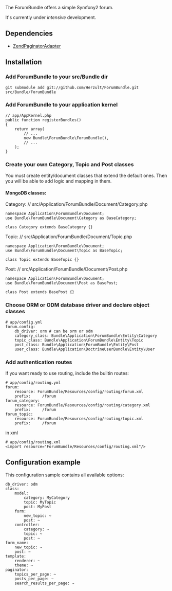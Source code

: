 The ForumBundle offers a simple Symfony2 forum.

It's currently under *intensive* development.

## Dependencies

- [ZendPaginatorAdapter](http://github.com/ornicar/ZendPaginatorAdapter/)

## Installation

### Add ForumBundle to your src/Bundle dir

    git submodule add git://github.com/Herzult/ForumBundle.git src/Bundle/ForumBundle

### Add ForumBundle to your application kernel

    // app/AppKernel.php
    public function registerBundles()
    {
        return array(
            // ...
            new Bundle\ForumBundle\ForumBundle(),
            // ...
        );
    }

### Create your own Category, Topic and Post classes

You must create entity/document classes that extend the default ones.
Then you will be able to add logic and mapping in them.

#### MongoDB classes:

Category:
    // src/Application/ForumBundle/Document/Category.php

    namespace Application\ForumBundle\Document;
    use Bundle\ForumBundle\Document\Category as BaseCategory;

    class Category extends BaseCategory {}

Topic:
    // src/Application/ForumBundle/Document/Topic.php

    namespace Application\ForumBundle\Document;
    use Bundle\ForumBundle\Document\Topic as BaseTopic;

    class Topic extends BaseTopic {}

Post:
    // src/Application/ForumBundle/Document/Post.php

    namespace Application\ForumBundle\Document;
    use Bundle\ForumBundle\Document\Post as BasePost;

    class Post extends BasePost {}

### Choose ORM or ODM database driver and declare object classes

    # app/config.yml
    forum.config:
        db_driver: orm # can be orm or odm
        category_class: Bundle\Application\ForumBundle\Entity\Category
        topic_class: Bundle\Application\ForumBundle\Entity\Topic
        post_class: Bundle\Application\ForumBundle\Entity\Post
        user_class: Bundle\Application\DoctrineUserBundle\Entity\User

### Add authentication routes

If you want ready to use routing, include the builtin routes:

    # app/config/routing.yml
    forum:
        resource: ForumBundle/Resources/config/routing/forum.xml
        prefix:     /forum
    forum_category:
        resource: ForumBundle/Resources/config/routing/category.xml
        prefix:     /forum
    forum_topic:
        resource: ForumBundle/Resources/config/routing/topic.xml
        prefix:     /forum

in xml

    # app/config/routing.xml
    <import resource="ForumBundle/Resources/config/routing.xml"/>

## Configuration example

This configuration sample contains all available options:

    db_driver: odm
    class:
        model:
            category: MyCategory
            topic: MyTopic
            post: MyPost
        form:
            new_topic: ~
            post: ~
        controller:
            category: ~
            topic: ~
            post: ~
    form_name:
        new_topic: ~
        post: ~
    template:
        renderer: ~
        theme: ~
    paginator:
        topics_per_page: ~
        posts_per_page: ~
        search_results_per_page: ~
